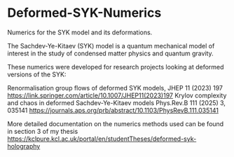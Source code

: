 # Deformed-SYK-Numerics

Numerics for the SYK model and its deformations.

The Sachdev-Ye-Kitaev (SYK) model is a quantum mechanical model of interest in the study of condensed matter physics and quantum gravity. 

These numerics were developed for research projects looking at deformed versions of the SYK: 

Renormalisation group flows of deformed SYK models, JHEP 11 (2023) 197 https://link.springer.com/article/10.1007/JHEP11(2023)197
Krylov complexity and chaos in deformed Sachdev-Ye-Kitaev models Phys.Rev.B 111 (2025) 3, 035141 https://journals.aps.org/prb/abstract/10.1103/PhysRevB.111.035141

More detailed documentation on the numerics methods used can be found in section 3 of my thesis https://kclpure.kcl.ac.uk/portal/en/studentTheses/deformed-syk-holography
